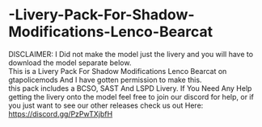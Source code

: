 # -Livery-Pack-For-Shadow-Modifications-Lenco-Bearcat
DISCLAIMER: I Did not make the model just the livery and you will have to download the model separate below.  
This is a Livery Pack For Shadow Modifications Lenco Bearcat on gtapolicemods And I have gotten permission to make this.  
this pack includes a BCSO, SAST And LSPD Livery. 
If You Need Any Help getting the livery onto the model feel free to join our discord for help, 
or if you just want to see our other releases check us out Here: https://discord.gg/PzPwTXjbfH        
